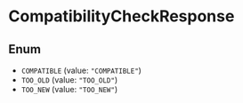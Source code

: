 # CompatibilityCheckResponse

## Enum

- `COMPATIBLE` (value: `"COMPATIBLE"`)
- `TOO_OLD` (value: `"TOO_OLD"`)
- `TOO_NEW` (value: `"TOO_NEW"`)
